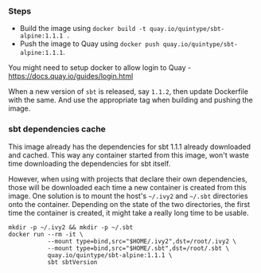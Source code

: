 ### Steps

- Build the image using `docker build -t quay.io/quintype/sbt-alpine:1.1.1 .`
- Push the image to Quay using `docker push quay.io/quintype/sbt-alpine:1.1.1`.

You might need to setup docker to allow login to Quay - https://docs.quay.io/guides/login.html

When a new version of `sbt` is released, say `1.1.2`, then update Dockerfile with the same. And use the appropriate tag when building and pushing the image.

### sbt dependencies cache

This image already has the dependencies for sbt 1.1.1 already downloaded and cached. This way any container started from this image, won't waste time downloading the dependencies for sbt itself.

However, when using with projects that declare their own dependencies, those will be downloaded each time a new container is created from this image. One solution is to mount the host's `~/.ivy2` and `~/.sbt` directories onto the container. Depending on the state of the two directories, the first time the container is created, it might take a really long time to be usable.

```
mkdir -p ~/.ivy2 && mkdir -p ~/.sbt
docker run --rm -it \
           --mount type=bind,src="$HOME/.ivy2",dst=/root/.ivy2 \
           --mount type=bind,src="$HOME/.sbt",dst=/root/.sbt \
           quay.io/quintype/sbt-alpine:1.1.1 \
           sbt sbtVersion
```
